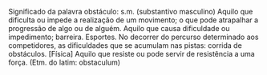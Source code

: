 Significado da palavra obstáculo:
s.m. (substantivo masculino)
Aquilo que dificulta ou impede a realização de um movimento; o que pode atrapalhar a progressão de algo ou de alguém.
Aquilo que causa dificuldade ou impedimento; barreira.
Esportes. No decorrer do percurso determinado aos competidores, as dificuldades que se acumulam nas pistas: corrida de obstáculos.
[Física] Aquilo que resiste ou pode servir de resistência a uma força.
(Etm. do latim: obstaculum)



